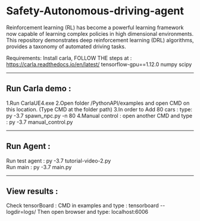 # Safety-Autonomous-driving-agent
Reinforcement learning (RL) has become a powerful learning framework now capable of learning complex policies in high dimensional environments. This repository demonstrates deep reinforcement learning (DRL) algorithms, provides a taxonomy of automated driving tasks.


Requirements: 
Install carla, FOLLOW THE steps at : https://carla.readthedocs.io/en/latest/
tensorflow-gpu==1.12.0
numpy
scipy



----------------
Run Carla demo : 
----------------
 1.Run CarlaUE4.exe
 2.Open folder /PythonAPI/examples and open CMD on this location. (Type CMD at the folder path)
 3.In order to Add 80 cars : type: py -3.7 spawn_npc.py -n 80 
 4.Manual control : open another CMD and type : py -3.7 manual_control.py

----------------
Run Agent : 
----------------
Run test agent : py -3.7 tutorial-video-2.py            
Run main : py -3.7 main.py

----------------
View results : 
----------------
Check tensorBoard : CMD in examples and type : tensorboard --logdir=logs/
Then open browser and type: localhost:6006 
